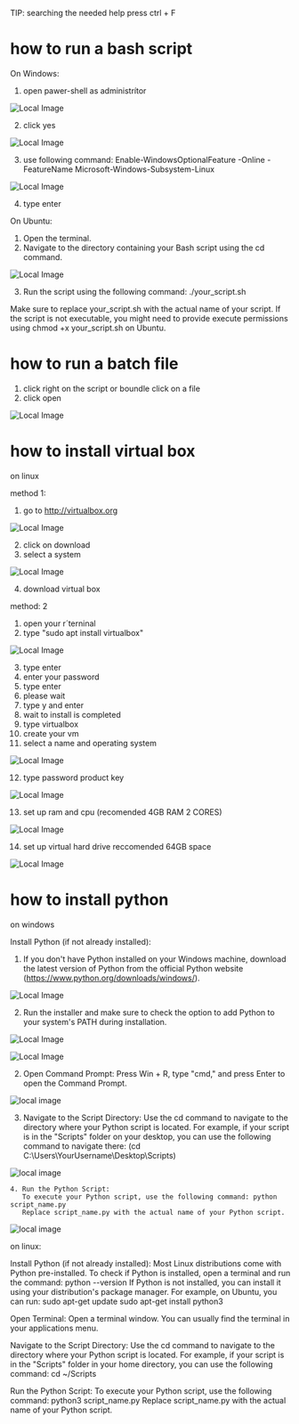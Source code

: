 
 TIP: searching the needed help press ctrl + F

# how to run a bash script
On Windows:
1. open pawer-shell as administrítor

![Local Image](images/pawershell_openr.jpg)

2. click yes

![Local Image](images/yes.png)

3. use following command: Enable-WindowsOptionalFeature -Online -FeatureName Microsoft-Windows-Subsystem-Linux

![Local Image](images/command.webp)

4. type enter

On Ubuntu:
1. Open the terminal.
2. Navigate to the directory containing your Bash script using the cd command.

![Local Image](images/chmod.jpg)

3. Run the script using the following command: ./your_script.sh

Make sure to replace your_script.sh with the actual name of your script. If the script is not executable, you might need to provide execute permissions using chmod +x your_script.sh on Ubuntu.

# how to run a batch file
1. click right on the script or boundle click on a file
2. click open 

![Local Image](images/open.jpg)

# how to install virtual box

  on linux
  
  method 1:
  1. go to http://virtualbox.org

  ![Local Image](images/virtualbox_web.png)
  
  2. click on download
  3. select a system

  ![Local Image](images/download_page.png)

  4. download virtual box
  
   method: 2

   1. open your r´terninal
   2. type "sudo apt install virtualbox"

   ![Local Image](images/install_virtualbox.jpg)

   3. type enter
   4. enter your password
   5. type enter
   6. please wait
   7. type y and enter
   8. wait to install is completed
   9. type virtualbox
   10. create your vm
   11. select a name and operating system
   
   ![Local Image](images/vm.png)

   12. type password product key

   ![Local Image](images/create-vm-2.png)

   13. set up ram and cpu (recomended 4GB RAM 2 CORES)
  
   ![Local Image](images/create-vm-3.png)

   14.  set up virtual hard drive reccomended 64GB space

   ![Local Image](images/create-vm-4.png)

   # how to install python
   on windows

   Install Python (if not already installed):
   1. If you don't have Python installed on your Windows machine, download the latest version of Python from the official Python website (https://www.python.org/downloads/windows/).
   
   ![Local Image](images/py_install.png)

   2. Run the installer and make sure to check the option to add Python to your system's PATH during installation.

   ![Local Image](images/python_install.png)

   ![Local Image](images/installation_done.png)

   2. Open Command Prompt:
      Press Win + R, type "cmd," and press Enter to open the Command Prompt.

   ![local image](images/run.png)

   3. Navigate to the Script Directory:
      Use the cd command to navigate to the directory where your Python script is located. For example, if your script is in the "Scripts" folder on your desktop, you can use the following command to navigate there: (cd C:\Users\YourUsername\Desktop\Scripts)

   ![local image](images/cmd.png)

    4. Run the Python Script:
       To execute your Python script, use the following command: python script_name.py
       Replace script_name.py with the actual name of your Python script.

   ![local image](images/cmd_2.png)

   on linux:

Install Python (if not already installed):
Most Linux distributions come with Python pre-installed. To check if Python is installed, open a terminal and run the command:
python --version
If Python is not installed, you can install it using your distribution's package manager. For example, on Ubuntu, you can run:
sudo apt-get update
sudo apt-get install python3

Open Terminal:
Open a terminal window. You can usually find the terminal in your applications menu.

Navigate to the Script Directory:
Use the cd command to navigate to the directory where your Python script is located. For example, if your script is in the "Scripts" folder in your home directory, you can use the following command:
cd ~/Scripts

Run the Python Script:
To execute your Python script, use the following command:
python3 script_name.py
Replace script_name.py with the actual name of your Python script.